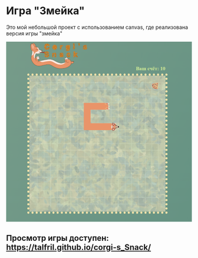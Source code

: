 # Игра "Змейка" 

Это мой небольшой проект с использованием canvas, где реализована версия игры "змейка"

![Внешний вид игры](image.png)

## Просмотр игры доступен: https://talfril.github.io/corgi-s_Snack/